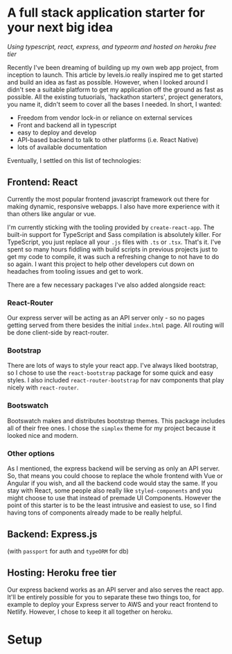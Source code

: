 # A full stack application starter for your next big idea

*Using typescript, react, express, and typeorm and hosted on heroku free tier*

Recently I've been dreaming of building up my own web app project, from inception to launch. This article by levels.io really inspired me to get started and build an idea as fast as possible. However, when I looked around I didn't see a suitable platform to get my application off the ground as fast as possible. All the existing tutuorials, 'hackathon starters', project generators, you name it, didn't seem to cover all the bases I needed. In short, I wanted:

- Freedom from vendor lock-in or reliance on external services
- Front and backend all in typescript
- easy to deploy and develop
- API-based backend to talk to other platforms (i.e. React Native)
- lots of available documentation

Eventually, I settled on this list of technologies:

## Frontend: React 

Currently the most popular frontend javascript framework out there for making dynamic, responsive webapps. I also have more experience with it than others like angular or vue.

I'm currently sticking with the tooling provided by `create-react-app`. The built-in support for TypeScript and Sass compilation is absolutely killer. For TypeScript, you just replace all your `.js` files with `.ts` or `.tsx`. That's it. I've spent so many hours fiddling with build scripts in previous projects just to get my code to compile, it was such a refreshing change to not have to do so again. I want this project to help other developers cut down on headaches from tooling issues and get to work.

There are a few necessary packages I've also added alongside react:

### React-Router

Our express server will be acting as an API server only - so no pages getting served from there besides the initial `index.html` page. All routing will be done client-side by react-router.

### Bootstrap

There are lots of ways to style your react app. I've always liked bootstrap, so I chose to use the `react-bootstrap` package for some quick and easy styles. I also included `react-router-bootstrap` for nav components that play nicely with `react-router`.

### Bootswatch

Bootswatch makes and distributes bootstrap themes. This package includes all of their free ones. I chose the `simplex` theme for my project because it looked nice and modern.

### Other options

As I mentioned, the express backend will be serving as only an API server. So, that means you could choose to replace the whole frontend with Vue or Angular if you wish, and all the backend code would stay the same. If you stay with React, some people also really like `styled-components` and you might choose to use that instead of premade UI Components. However the point of this starter is to be the least intrusive and easiest to use, so I find having tons of components already made to be really helpful. 

## Backend: Express.js 

(with `passport` for auth and `typeORM` for db)

## Hosting: Heroku free tier

Our express backend works as an API server and also serves the react app. It'll be entirely possible for you to separate these two things too, for example to deploy your Express server to AWS and your react frontend to Netlify. However, I chose to keep it all together on heroku.

# Setup

